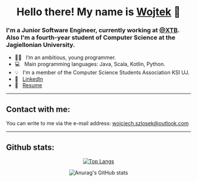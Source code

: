 # <h1 align="center"> Hello there! My name is [Wojtek](https://wszlosek.github.io/website/) :wave:</h1>

### I'm a Junior Software Engineer, currently working at [@XTB](https://www.xtb.com/pl). Also I'm a fourth-year student of Computer Science at the Jagiellonian University. 

- 👨‍💻 &nbsp; I’m an ambitious, young programmer.
- 💻 &nbsp; Main programming languages: Java, Scala, Kotlin, Python.
- 💡 &nbsp; I'm a member of the Computer Science Students Association KSI UJ.
- 💼 &nbsp; [LinkedIn](https://www.linkedin.com/in/wojciech-szlosek/)
- 📄 &nbsp; [Resume](https://wszlosek.github.io/website/resume.pdf)

---


## Contact with me:

You can write to me via the e-mail address: <wojciech.szlosek@outlook.com>

---


## Github stats:

<div align="center"> 
         
[![Top Langs](https://github-readme-stats.vercel.app/api/top-langs/?username=wszlosek&hide=javascript,html,tex,scss,css&exclude_repo=UJ-iOS,ASD,UJ-Android,effective_python)](https://github.com/anuraghazra/github-readme-stats)
         
![Anurag's GitHub stats](https://github-readme-stats.vercel.app/api?username=wszlosek&show_icons=true) </div>
